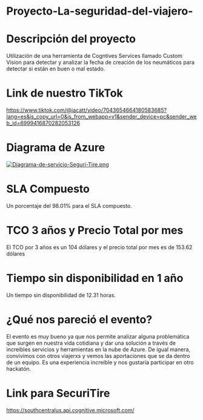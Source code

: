 # Proyecto-La-seguridad-del-viajero-
# Descripción del proyecto 
Utilización de una herramienta de Cogntives Services llamado Custom Vision para detectar y analizar la fecha de creación de los neumáticos para detectar si están en buen o mal estado.  
# Link de nuestro TikTok 
https://www.tiktok.com/@iacatt/video/7043654664180583685?lang=es&is_copy_url=0&is_from_webapp=v1&sender_device=pc&sender_web_id=6999416870282053126
# Diagrama de Azure 
[![Diagrama-de-servicio-Seguri-Tire.png](https://i.postimg.cc/hvLHjzVB/Diagrama-de-servicio-Seguri-Tire.png)](https://postimg.cc/bSv6Vv6C) 
# SLA Compuesto 
Un porcentaje del 98.01% para el SLA compuesto. 
# TCO 3 años y Precio Total por mes 
El TCO por 3 años es un 104 dólares y el precio total por mes es de 153.62 dólares
# Tiempo sin disponibilidad en 1 año 
Un tiempo sin disponibilidad de 12.31 horas.  
# ¿Qué nos pareció el evento?  
El evento es muy bueno ya que nos permite analizar alguna problemática que surgen en nuestra vida cotidiana y dar una solución a través de increíbles servicios y herramientas en la nube de Azure. De igual manera, convivimos con otros viajerxs y vemos las aportaciones que se da dentro de un equipo. Es una experiencia increíble y nos gustaría participar en otro hackatón.
# Link para SecuriTire
https://southcentralus.api.cognitive.microsoft.com/
